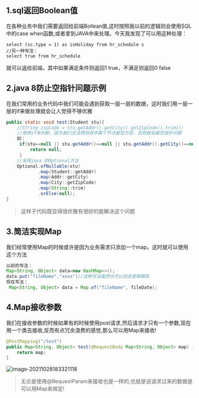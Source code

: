 ## 1.sql返回Boolean值

在各种业务中我们需要返回给前端Bollean值,这时按照我以前的逻辑则会使用SQL中的case when函数,或者拿到JAVA中来处理。今天我发现了可以用这种处理：

```mysql
select (sc.type = 1) as isHoliday from hr_schedule s
//另一种写法：
select true from hr_schedule 
```

就可以返给前端，其中如果满足条件则返回1 true，不满足则返回0 false

## 2.java 8防止空指针问题示例

在我们常用的业务代码中我们可能会遇到获取一层一层的数据，这时我们用一层一层的if来做处理就会让人觉得不够优雅

```java
public static void test(Student stu){
    //String zipCode = stu.getAddr().getCity().getZipCode().trim();
    //使用if来判断，因为我们无法预测其中某个节点是否为空，否则就会报空指针问题
    如：
     if(stu==null || stu.getAddr()==null || stu.getAddr().getCity()==null || stu.getAddr().getZipCode()==null){
         return null;
     }
    //采用java 的Optional方法
    Optional.ofNullable(stu)
        	.map(Student::getAddr)
        	.map(Addr::getCity)
        	.map(City::getZipCode)
        	.map(String::trim)
        	.orElse(null);
}
```

> 这样子代码既显得很优雅有很好的能解决这个问题

## 3.简洁实现Map

我们经常使用Map的时候或许是因为业务需求只添加一个map。这时就可以使用这个方法

```java
以前的写法：
Map<String, Object> data=new HashMap<>();
data.put("fileName","xxxx")//这种写法虽然也可以但还是再精简
现在写法：
 Map<String, Object> data = Map.of("fileName", fileDate);
```



## 4.Map接收参数

我们在接收参数的时候如果有的时候使用post请求,然后请求才只有一个参数,现在用一个类去接收,反而有点冗余浪费的感觉,那么可以用Map来接收!

```java
@PostMapping("/test")
public Map<String, Object> test(@RequestBody Map<String, Object> map) {
    return map;
}
```

![image-20211028183321118](https://gitee.com/miawei/pic-go-img/raw/master/imgs/image-20211028183321118.png)

> 无论是使用@RequestParam来接收也是一样的,也就是说请求过来的数据是可以用Map来绑定!
